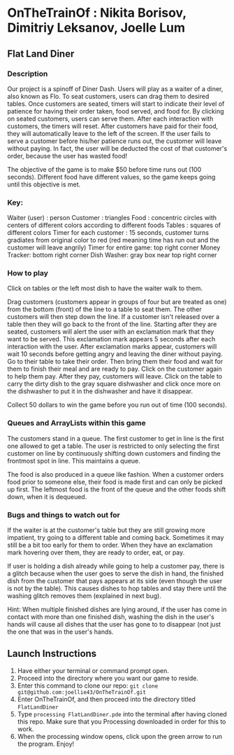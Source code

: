 # OnTheTrainOf : Nikita Borisov, Dimitriy Leksanov, Joelle Lum
## Flat Land Diner
### Description
Our project is a spinoff of Diner Dash. Users will play as a waiter of a diner, also known as Flo. To seat customers, users can drag them to desired tables. Once customers are seated, timers will start to indicate their level of patience for having their order taken, food served, and food for. By clicking on seated customers, users can serve them. After each interaction with customers, the timers will reset.  After customers have paid for their food, they will automatically leave to the left of the screen. If the user fails to serve a customer before his/her patience runs out, the customer will leave without paying. In fact, the user will be deducted the cost of that customer's order, because the user has wasted food!

The objective of the game is to make $50 before time runs out (100 seconds). Different food have different values, so the game keeps going until this objective is met.

### Key:
Waiter (user) : person
Customer : triangles
Food : concentric circles with centers of different colors according to different foods
Tables : squares of different colors
Timer for each customer : 15 seconds, customer turns gradiates from original color to red (red meaning time has run out and the customer will leave angrily)
Timer for entire game: top right corner
Money Tracker: bottom right corner
Dish Washer: gray box near top right corner

### How to play

Click on tables or the left most dish to have the waiter walk to them. 

Drag customers (customers appear in groups of four but are treated as one) from the bottom (front) of the line to a table to seat them. The other customers will then step down the line. If a customer isn't released over a table then they will go back to the front of the line. Starting after they are seated, customers will alert the user with an exclamation mark that they want to be served. This exclamation mark appears 5 seconds after each interaction with the user. After exclamation marks appear, customers will wait 10 seconds before getting angry and leaving the diner without paying. Go to their table to take their order. Then bring them their food and wait for them to finish their meal and are ready to pay. Click on the customer again to help them pay. After they pay, customers will leave. Click on the table to carry the dirty dish to the gray square dishwasher and click once more on the dishwasher to put it in the dishwasher and have it disappear.

Collect 50 dollars to win the game before you run out of time (100 seconds).

### Queues and ArrayLists within this game

The customers stand in a queue. The first customer to get in line is the first one allowed to get a table. The user is restricted to only selecting the first customer on line by continuously shifting down customers and finding the frontmost spot in line. This maintains a queue. 

The food is also produced in a queue like fashion. When a customer orders food prior to someone else, their food is made first and can only be picked up first. The leftmost food is the front of the queue and the other foods shift down, when it is dequeued.

### Bugs and things to watch out for
If the waiter is at the customer's table but they are still growing more impatient, try going to a different table and coming back. Sometimes it may still be a bit too early for them to order. When they have an exclamation mark hovering over them, they are ready to order, eat, or pay.

If user is holding a dish already while going to help a customer pay, there is a glitch because when the user goes to serve
the dish in hand, the finished dish from the customer that pays appears at its side (even though the user is not by the table). This causes dishes to hop tables and stay there until the washing glitch removes them (explained in next bug).

Hint:
When multiple finished dishes are lying around, if the user has come in contact with more than one finished dish, washing the dish in the user's hands will cause all dishes that the user has gone to to disappear (not just the one that was in the user's hands.

## Launch Instructions
1. Have either your terminal or command prompt open.
2. Proceed into the directory where you want our game to reside.
3. Enter this command to clone our repo: 
`git clone git@github.com:joellie43/OnTheTrainOf.git`
4. Enter OnTheTrainOf, and then proceed into the directory titled `FlatLandDiner`
5. Type `processing FlatLandDiner.pde` into the terminal after having cloned this repo. Make sure that you Processing downloaded in order for this to work.
6. When the processing window opens, click upon the green arrow to run the program.
Enjoy!
